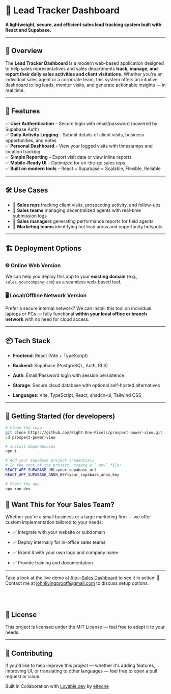 # 🧭 Lead Tracker Dashboard

**A lightweight, secure, and efficient sales lead tracking system built with React and Supabase.**

---

## 📌 Overview

The **Lead Tracker Dashboard** is a modern web-based application designed to help sales representatives and sales departments **track, manage, and report their daily sales activities and client visitations.** Whether you're an individual sales agent or a corporate team, this system offers an intuitive dashboard to log leads, monitor visits, and generate actionable insights — in real time.

---

## 🚀 Features

✅ **User Authentication** – Secure login with email/password (powered by Supabase Auth)  
✅ **Daily Activity Logging** – Submit details of client visits, business opportunities, and notes  
✅ **Personal Dashboard** – View your logged visits with timestamps and location tracking  
✅ **Simple Reporting** – Export visit data or view inline reports  
✅ **Mobile-Ready UI** – Optimized for on-the-go sales reps  
✅ **Built on modern tools** – React + Supabase = Scalable, Flexible, Reliable

---

## 🛠️ Use Cases

- 🔹 **Sales reps** tracking client visits, prospecting activity, and follow-ups  
- 🔹 **Sales teams** managing decentralized agents with real-time submission logs  
- 🔹 **Sales managers** generating performance reports for field agents  
- 🔹 **Marketing teams** identifying hot lead areas and opportunity hotspots  

---

## 🏗️ Deployment Options

### 🌐 Online Web Version
We can help you deploy this app to your **existing domain** (e.g., `sales.yourcompany.com`) as a seamless web-based tool.

### 🖥️ Local/Offline Network Version
Prefer a secure internal network? We can install this tool on individual laptops or PCs — fully functional **within your local office or branch network** with no need for cloud access.

---

## 📦 Tech Stack

- **Frontend**: React (Vite + TypeScript)
- **Backend**: Supabase (PostgreSQL, Auth, RLS)
- **Auth**: Email/Password login with session persistence
- **Storage**: Secure cloud database with optional self-hosted alternatives

- **Languages**: 
Vite, TypeScript, React, shadcn-ui, Tailwind CSS

---

## 🔧 Getting Started (for developers)

```bash
# Clone the repo
git clone https://github.com/Eight-One-Pixels/prospect-power-view.git
cd prospect-power-view

# Install dependencies
npm i

# Add your Supabase project credentials
# In the root of the project, create a `.env` file:
REACT_APP_SUPABASE_URL=your_supabase_url
REACT_APP_SUPABASE_ANON_KEY=your_supabase_anon_key

# Start the app
npm run dev
```


## 📩 Want This for Your Sales Team?
Whether you're a small business or a large marketing firm — we offer custom implementation tailored to your needs:

- ✅ Integrate with your website or subdomain

- ✅ Deploy internally for in-office sales teams

- ✅ Brand it with your own logo and company name

- ✅ Provide training and documentation
---

Take a look at the live demo at [Alo—Sales Dashboard](https://alo-sales-v1-0-1.vercel.app/) to see it in action!
📧 Contact me at [johnlivingprooff@gmail.com](mailto:johnlivingprooff@gmail.com) to discuss setup options.

<br><br>



## 📜 License
This project is licensed under the MIT License — feel free to adapt it to your needs.

---

## 🙌 Contributing
If you'd like to help improve this project — whether it's adding features, improving UI, or translating to other languages — feel free to open a pull request or issue.

Built in Collaboration with [Lovable.dev](https://lovable.dev) by [eiteone](https://81px.vercel.app)